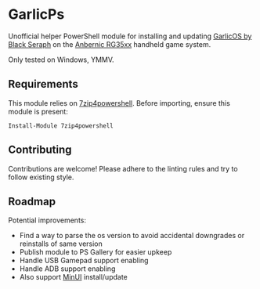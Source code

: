 # GarlicPs

Unofficial helper PowerShell module for installing and updating [GarlicOS by Black Seraph][garlic] on the [Anbernic RG35xx][rg35xx] handheld game system.

Only tested on Windows, YMMV.

## Requirements

This module relies on [7zip4powershell][7z4p].
Before importing, ensure this module is present:

```pwsh
Install-Module 7zip4powershell
```

## Contributing

Contributions are welcome! Please adhere to the linting rules and try to follow existing style.

## Roadmap

Potential improvements:

- Find a way to parse the os version to avoid accidental downgrades or reinstalls of same version
- Publish module to PS Gallery for easier upkeep
- Handle USB Gamepad support enabling
- Handle ADB support enabling
- Also support [MinUI](https://github.com/shauninman/union-minui/) install/update

[7z4p]: https://www.powershellgallery.com/packages/7Zip4Powershell/
[garlic]: https://www.patreon.com/posts/garlicos-for-76561333
[rg35xx]: https://anbernic.com/products/rg35xx
